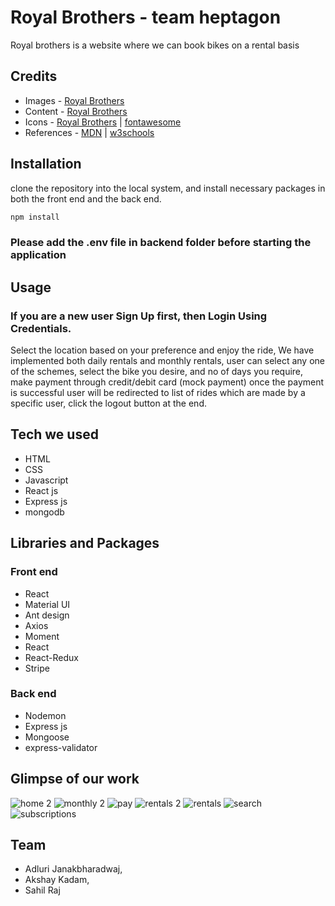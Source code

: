 # Royal Brothers - team heptagon

Royal brothers is a website where we can book bikes on a rental basis

## Credits
* Images -  [Royal Brothers](https://www.royalbrothers.com/)
* Content - [Royal Brothers](https://www.royalbrothers.com/)
* Icons -  [Royal Brothers](https://www.royalbrothers.com/) | [fontawesome](https://fontawesome.com/)
* References - [MDN](https://developer.mozilla.org/en-US/) | [w3schools](https://www.w3schools.com/)


## Installation

clone the repository into the local system, and install necessary packages in both the front end and the back end.
```bash
npm install
```

### Please add the .env file in backend folder before starting the application

## Usage
### If you are a new user Sign Up first, then Login Using Credentials.
Select the location based on your preference and enjoy the ride, We have implemented both daily rentals and monthly rentals, user can select any one of the schemes, select the bike you desire, and no of days you require, make payment through credit/debit card (mock payment) once the payment is successful user will be redirected to list of rides which are made by a specific user, click the logout button at the end.

## Tech we used

* HTML
* CSS
* Javascript
* React js
* Express js
* mongodb


## Libraries and Packages

### Front end

* React
* Material UI
* Ant design
* Axios
* Moment
* React
* React-Redux
* Stripe

### Back end

* Nodemon
* Express js
* Mongoose
* express-validator


## Glimpse of our work
![home 2](https://user-images.githubusercontent.com/39058941/111019686-ec977e00-83e6-11eb-81e8-84625a9e7576.png)
![monthly 2](https://user-images.githubusercontent.com/39058941/111019677-e86b6080-83e6-11eb-8d61-166e05a32a96.png)
![pay](https://user-images.githubusercontent.com/39058941/111019679-ea352400-83e6-11eb-8f77-62d28130e652.png)
![rentals 2](https://user-images.githubusercontent.com/39058941/111019680-eacdba80-83e6-11eb-8a63-edde4108c9bc.png)
![rentals](https://user-images.githubusercontent.com/39058941/111019681-eb665100-83e6-11eb-88bd-4da2ab6dcf53.png)
![search](https://user-images.githubusercontent.com/39058941/111019682-ebfee780-83e6-11eb-96e5-d1c0eebe84f8.png)
![subscriptions](https://user-images.githubusercontent.com/39058941/111019683-ec977e00-83e6-11eb-9ec4-77bab328219f.png)






## Team
* Adluri Janakbharadwaj, 
* Akshay Kadam, 
* Sahil Raj
